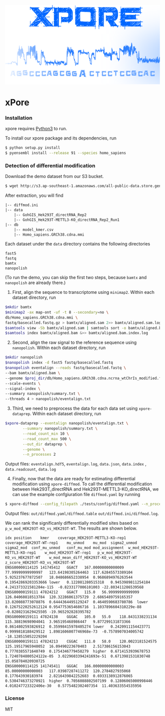<img src="https://github.com/GoekeLab/xpore/blob/master/figures/xpore_logo.png" alt="xPore" width="800"/>

# xPore


### Installation

xpore requires [Python3](https://www.python.org) to run.

To install our xpore package and its dependencies, run

```sh
$ python setup.py install
$ pyensembl install --release 91 --species homo_sapiens
```

### Detection of differential modification
Download the demo dataset from our S3 bucket.

```sh
$ wget http://s3.ap-southeast-1.amazonaws.com/all-public-data.store.genome.sg/xpore/diffmod_test_data.tar.gz
```

After extraction, you will find 
```
|-- diffmod.ini 
|-- data 
    |-- GohGIS_Hek293T_directRNA_Rep2 
    |-- GohGIS_Hek293T-METTL3-KO_directRNA_Rep2_Run1
|-- db
	|-- model_kmer.csv
	|-- Homo_sapiens.GRCh38.cdna.mmi
```

Each dataset under the `data` directory contains the following directories
```
fast5 
fastq
bamtx
nanopolish
```

(To run the demo, you can skip the first two steps, because `bamtx` and `nanopolish` are already there.)

1. First, align the sequence to transcriptome using `minimap2`. Within each dataset directory, run
```sh
$mkdir bamtx
$minimap2 -ax map-ont -uf -t 8 --secondary=no \
db/Homo_sapiens.GRCh38.cdna.mmi \
fastq/basecalled.fastq.gz > bamtx/aligned.sam 2>> bamtx/aligned.sam.log
$samtools view -Sb bamtx/aligned.sam | samtools sort -o bamtx/aligned.bam - &>> bamtx/aligned.bam.log
$samtools index bamtx/aligned.bam &>> bamtx/aligned.bam.index.log
```

2. Second, align the raw signal to the reference sequence using `nanopolish`. Within each dataset directory, run
```sh
$mkdir nanopolish
$nanopolish index -d fast5 fastq/basecalled.fastq
$nanopolish eventalign --reads fastq/basecalled.fastq \
--bam bamtx/aligned.bam \
--genome $proj_dir/db/Homo_sapiens.GRCh38.cdna.ncrna_wtChrIs_modified.fa \
--scale-events \
--signal-index \
--summary nanopolish/summary.txt \
--threads 4 > nanopolish/eventalign.txt
```

3. Third, we need to preprocess the data for each data set using `xpore-dataprep`. Within each dataset directory, run
```sh
$xpore-dataprep --eventalign nanopolish/eventalign.txt \
        --summary nanopolish/summary.txt \
        --read_count_min 10 \
        --read_count_max 500 \
        --out_dir dataprep \
        --genome \
        --n_processes 2
```

Output files: `eventalign.hdf5`, `eventalign.log`, `data.json`, `data.index` , `data.readcount`, `data.log`

4. Finally, now that the data are ready for estimating differential modification using `xpore-diffmod`. To call the differential modification between Hek293T_directRNA and Hek293T-METTL3-KO_directRNA, we can use the example confgiuration file `diffmod.yaml` by running

```sh
$ xpore-diffmod --config_filepath ./tests/config/diffmod.yaml --n_processes 2 --save_table
```

Output files: `out/diffmod.yaml/diffmod.table` `out/diffmod.ini/diffmod.log`.


We can rank the significanly differentially modified sites based on `p_w_mod_HEK293T-KO_vs_HEK293T-WT`. The results are shown below.

```
idx position    kmer    coverage_HEK293T-METTL3-KO-rep1 coverage_HEK293T-WT-rep1    mu_unmod    mu_mod  sigma2_unmod    sigma2_mod  conf_mu_unmod   conf_mu_mod mod_assignment  w_mod_HEK293T-METTL3-KO-rep1    w_mod_HEK293T-WT-rep1   p_w_mod_HEK293T-KO_vs_HEK293T-WT    w_mod_mean_diff_HEK293T-KO_vs_HEK293T-WT    z_score_HEK293T-KO_vs_HEK293T-WT
ENSG00000114125 141745412   GGACT   167.00000000000009  77.99999999999997   123.64198305264463  117.62845573389104  5.925237677872507   18.048686652338954  0.9686894976263544  0.19542869203353666 lower   0.122081280515318   0.9453989811254184  4.241373321581284e-115  -0.8233177006101003 -22.803411286539568
ENSG00000159111 47824212    GGACT   115.0   56.99999999999999   126.04060818513784  120.32286061375729  2.6865489759165357  13.820088773078876  0.6444364495129247  0.4640590683780786  lower   0.12675220252612124 0.9547753654686716  1.1037896604310229e-88  -0.8280231629425505 -19.965292828395782
ENSG00000159111 47824138    GGGAC   105.0   55.0    118.8431338231134   115.38819698904041  3.965195468986447   9.877299131873366   0.8614802593826912  0.35998415978405274 lower   0.2420911154423771  0.9999818188429512  1.8981606007746968e-73  -0.7578907034005742 -18.128515052229204
ENSG00000159111 47824213    CGGAC   111.0   58.0    120.0023181524575   125.19517965940052  16.09490223670403   2.517386156153043   0.7770385571640749  0.1754346779458279  higher  0.6714153939678753  1.7240784800524122e-05  3.0229603394241693e-51  0.6713981531830748  15.058784020930725
ENSG00000114125 141745411   GGGAC   166.00000000000003  85.00000000000003   117.03987287411272  120.2784827935068   8.177643930183974   2.8216439842252683  0.6933138912876065  0.5304746373270921  higher  0.7056088802507199  0.12806065000998446 4.010247723322406e-30   0.5775482302407354  11.403633554535956
```

### License
MIT


